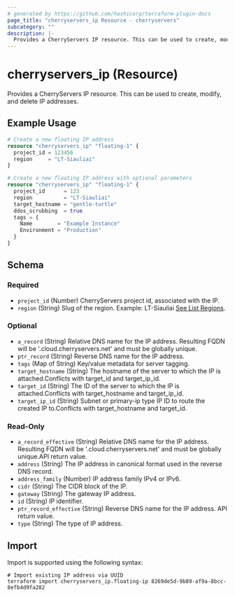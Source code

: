 ```yaml
---
# generated by https://github.com/hashicorp/terraform-plugin-docs
page_title: "cherryservers_ip Resource - cherryservers"
subcategory: ""
description: |-
  Provides a CherryServers IP resource. This can be used to create, modify, and delete IP addresses.
---
```


# cherryservers_ip (Resource)

Provides a CherryServers IP resource. This can be used to create, modify, and delete IP addresses.

## Example Usage

```terraform
# Create a new floating IP address
resource "cherryservers_ip" "floating-1" {
  project_id = 123456
  region     = "LT-Siauliai"
}

# Create a new floating IP address with optional parameters
resource "cherryservers_ip" "floating-1" {
  project_id      = 123
  region          = "LT-Siauliai"
  target_hostname = "gentle-turtle"
  ddos_scrubbing  = true
  tags = {
    Name        = "Example Instance"
    Environment = "Production"
  }
}
```

<!-- schema generated by tfplugindocs -->
## Schema

### Required

- `project_id` (Number) CherryServers project id, associated with the IP.
- `region` (String) Slug of the region. Example: LT-Siauliai [See List Regions](https://api.cherryservers.com/doc/#tag/Regions/operation/get-regions).

### Optional

- `a_record` (String) Relative DNS name for the IP address. Resulting FQDN will be '<relative-dns-name>.cloud.cherryservers.net' and must be globally unique.
- `ptr_record` (String) Reverse DNS name for the IP address.
- `tags` (Map of String) Key/value metadata for server tagging.
- `target_hostname` (String) The hostname of the server to which the IP is attached.Conflicts with target_id and target_ip_id.
- `target_id` (String) The ID of the server to which the IP is attached.Conflicts with target_hostname and target_ip_id.
- `target_ip_id` (String) Subnet or primary-ip type IP ID to route the created IP to.Conflicts with target_hostname and target_id.

### Read-Only

- `a_record_effective` (String) Relative DNS name for the IP address. Resulting FQDN will be '<relative-dns-name>.cloud.cherryservers.net' and must be globally unique.API return value.
- `address` (String) The IP address in canonical format used in the reverse DNS record.
- `address_family` (Number) IP address family IPv4 or IPv6.
- `cidr` (String) The CIDR block of the IP.
- `gateway` (String) The gateway IP address.
- `id` (String) IP identifier.
- `ptr_record_effective` (String) Reverse DNS name for the IP address. API return value.
- `type` (String) The type of IP address.

## Import

Import is supported using the following syntax:

```shell
# Import existing IP address via UUID
terraform import cherryservers_ip.floating-ip 8269de5d-9b89-af9a-8bcc-8efb4d9fa282
```
